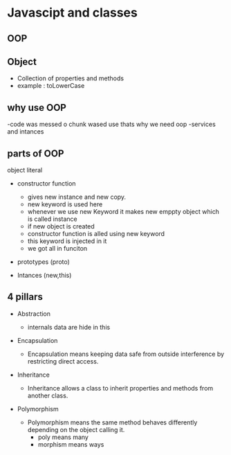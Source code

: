# Javascipt and classes

## OOP

## Object
- Collection of properties and methods
- example : toLowerCase

## why use OOP
-code was messed o chunk wased use thats why we need oop
-services and intances

## parts of OOP
object literal

- constructor function
    - gives new instance and new copy.
    - new keyword is used here
    - whenever we use new Keyword it makes new emppty object which is called instance
    - if new object is created 
    - constructor function is alled using new keyword
    - this keyword is injected in it
    - we got all in funciton

- prototypes (proto)
- Intances (new,this) 

## 4 pillars
- Abstraction
    - internals data are hide in this 

- Encapsulation
    - Encapsulation means keeping data safe from outside interference by restricting direct access.

- Inheritance
    - Inheritance allows a class to inherit properties and methods from another class.

- Polymorphism
    - Polymorphism means the same method behaves differently depending on the object calling it.
        - poly means many
        - morphism means ways

